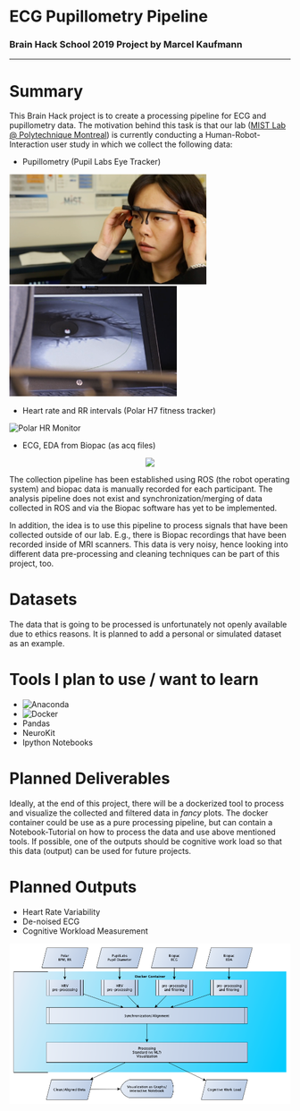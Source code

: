 # ECG Pupillometry Pipeline
### Brain Hack School 2019 Project by Marcel Kaufmann
---
# Summary

This Brain Hack project is to create a processing pipeline for ECG and pupillometry data. The motivation behind this task is that our lab ([MIST Lab @ Polytechnique Montreal](https://mistlab.ca)) is currently conducting a Human-Robot-Interaction user study in which we collect the following data:
* Pupillometry (Pupil Labs Eye Tracker)

<img src="img/pupillometer.png" width=353)> <img src="img/eye.png" width=300)>

* Heart rate and RR intervals (Polar H7 fitness tracker)

![Polar HR Monitor](https://www.polar.com/sites/default/files/product/main_images/h7_heart_rate_sensor2_main_action_30.jpg)

* ECG, EDA from Biopac (as acq files)
<div style="display: flex; justify-content: center;">
<img src="https://www.biopac.com/wp-content/uploads/bsladv-300x300.jpg")>
</div>

The collection pipeline has been established using ROS (the robot operating system) and biopac data is manually recorded for each participant. The analysis pipeline does not exist and synchronization/merging of data collected in ROS and via the Biopac software has yet to be implemented.

In addition, the idea is to use this pipeline to process signals that have been collected outside of our lab. E.g., there is Biopac recordings that have been recorded inside of MRI scanners. This data is very noisy, hence looking into different data pre-processing and cleaning techniques can be part of this project, too. 

# Datasets

The data that is going to be processed is unfortunately not openly available due to ethics reasons. It is planned to add a personal or simulated dataset as an example.


# Tools I plan to use / want to learn

* <img src="https://upload.wikimedia.org/wikipedia/en/c/cd/Anaconda_Logo.png" width="80" alt="Anaconda">
* <img src="https://www.docker.com/sites/default/files/d8/styles/role_icon/public/2019-07/vertical-logo-monochromatic.png?itok=erja9lKc" width="80" alt="Docker">
* Pandas
* NeuroKit
* Ipython Notebooks

# Planned Deliverables

Ideally, at the end of this project, there will be a dockerized tool to process and visualize the collected and filtered data in *fancy* plots. The docker container could be use as a pure processing pipeline, but can contain a Notebook-Tutorial on how to process the data and use above mentioned tools. If possible, one of the outputs should be cognitive work load so that this data (output) can be used for future projects.

# Planned Outputs
* Heart Rate Variability
* De-noised ECG
* Cognitive Workload Measurement

![Overview](./img/overview.png )



